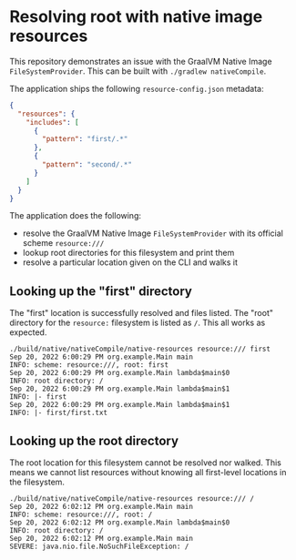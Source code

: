 # Resolving root with native image resources

This repository demonstrates an issue with the GraalVM Native Image `FileSystemProvider`.
This can be built with `./gradlew nativeCompile`.

The application ships the following `resource-config.json` metadata:

```json
{
  "resources": {
    "includes": [
      {
        "pattern": "first/.*"
      },
      {
        "pattern": "second/.*"
      }
    ]
  }
}
```

The application does the following:
* resolve the GraalVM Native Image `FileSystemProvider` with its official scheme `resource:///`
* lookup root directories for this filesystem and print them
* resolve a particular location given on the CLI and walks it

## Looking up the "first" directory

The "first" location is successfully resolved and files listed.
The "root" directory for the `resource:` filesystem is listed as `/`.
This all works as expected.

```
./build/native/nativeCompile/native-resources resource:/// first
Sep 20, 2022 6:00:29 PM org.example.Main main
INFO: scheme: resource:///, root: first
Sep 20, 2022 6:00:29 PM org.example.Main lambda$main$0
INFO: root directory: /
Sep 20, 2022 6:00:29 PM org.example.Main lambda$main$1
INFO: |- first
Sep 20, 2022 6:00:29 PM org.example.Main lambda$main$1
INFO: |- first/first.txt
```

## Looking up the root directory

The root location for this filesystem cannot be resolved nor walked.
This means we cannot list resources without knowing all first-level locations in the filesystem.

```
./build/native/nativeCompile/native-resources resource:/// /
Sep 20, 2022 6:02:12 PM org.example.Main main
INFO: scheme: resource:///, root: /
Sep 20, 2022 6:02:12 PM org.example.Main lambda$main$0
INFO: root directory: /
Sep 20, 2022 6:02:12 PM org.example.Main main
SEVERE: java.nio.file.NoSuchFileException: /
```